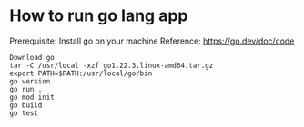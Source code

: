 # How to run go lang app
Prerequisite:
Install go on your machine
Reference: https://go.dev/doc/code
```
Download go
tar -C /usr/local -xzf go1.22.3.linux-amd64.tar.gz
export PATH=$PATH:/usr/local/go/bin
go version
go run .
go mod init
go build
go test
```
